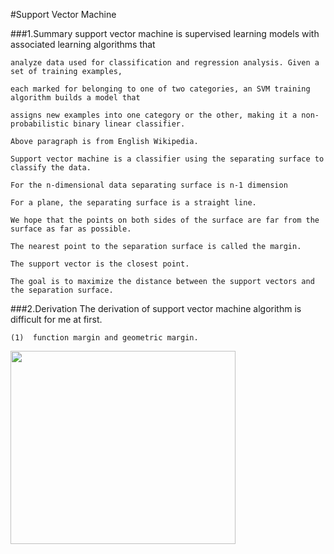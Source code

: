 #Support Vector Machine

###1.Summary
    support vector machine is supervised learning models with associated learning algorithms that 
    
    analyze data used for classification and regression analysis. Given a set of training examples, 
    
    each marked for belonging to one of two categories, an SVM training algorithm builds a model that 
    
    assigns new examples into one category or the other, making it a non-probabilistic binary linear classifier. 
    
    Above paragraph is from English Wikipedia.
    
    Support vector machine is a classifier using the separating surface to classify the data.
    
    For the n-dimensional data separating surface is n-1 dimension

    For a plane, the separating surface is a straight line.
    
    We hope that the points on both sides of the surface are far from the surface as far as possible.
    
    The nearest point to the separation surface is called the margin.
    
    The support vector is the closest point.
    
    The goal is to maximize the distance between the support vectors and the separation surface.
    
###2.Derivation
    The derivation of support vector machine algorithm is difficult for me at first.
    
    (1)  function margin and geometric margin.
    
<img src="http://images.cnblogs.com/cnblogs_com/jerrylead/201103/201103131131571364.png" height="309" width="360"/>
    
